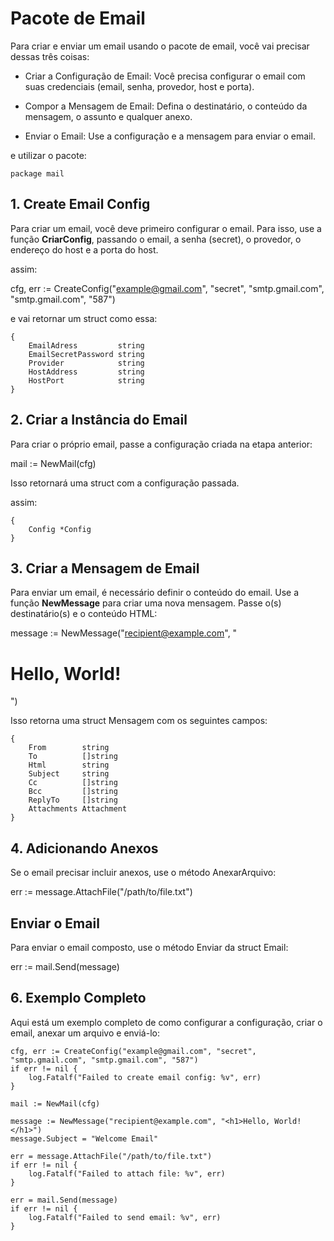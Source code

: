 # Pacote de Email
Para criar e enviar um email usando o pacote de email, você vai precisar dessas três coisas:

- Criar a Configuração de Email: Você precisa configurar o email com suas credenciais (email, senha, provedor, host e porta).

- Compor a Mensagem de Email: Defina o destinatário, o conteúdo da mensagem, o assunto e qualquer anexo.

- Enviar o Email: Use a configuração e a mensagem para enviar o email.

e utilizar o pacote:
```
package mail
```

## 1. Create Email Config
Para criar um email, você deve primeiro configurar o email. Para isso, use a função **CriarConfig**, passando o email, a senha (secret), o provedor, o endereço do host e a porta do host.

assim:

cfg, err := CreateConfig("example@gmail.com", "secret", "smtp.gmail.com", "smtp.gmail.com", "587")

e vai retornar um struct como essa:

```
{
    EmailAdress         string
    EmailSecretPassword string
    Provider            string
    HostAddress         string
    HostPort            string
}
```

## 2. Criar a Instância do Email
Para criar o próprio email, passe a configuração criada na etapa anterior: 

mail := NewMail(cfg)

Isso retornará uma struct com a configuração passada.

assim: 

```
{
    Config *Config
}
```

## 3. Criar a Mensagem de Email
Para enviar um email, é necessário definir o conteúdo do email. Use a função **NewMessage** para criar uma nova mensagem. Passe o(s) destinatário(s) e o conteúdo HTML:

message := NewMessage("recipient@example.com", "<h1>Hello, World!</h1>")

Isso retorna uma struct Mensagem com os seguintes campos:

```
{
    From        string
    To          []string
    Html        string
    Subject     string
    Cc          []string
    Bcc         []string
    ReplyTo     []string
    Attachments Attachment
}
```

## 4. Adicionando Anexos
Se o email precisar incluir anexos, use o método AnexarArquivo:

err := message.AttachFile("/path/to/file.txt")

## Enviar o Email
Para enviar o email composto, use o método Enviar da struct Email:

err := mail.Send(message)

## 6. Exemplo Completo
Aqui está um exemplo completo de como configurar a configuração, criar o email, anexar um arquivo e enviá-lo:

```
cfg, err := CreateConfig("example@gmail.com", "secret", "smtp.gmail.com", "smtp.gmail.com", "587")
if err != nil {
    log.Fatalf("Failed to create email config: %v", err)
}

mail := NewMail(cfg)

message := NewMessage("recipient@example.com", "<h1>Hello, World!</h1>")
message.Subject = "Welcome Email"

err = message.AttachFile("/path/to/file.txt")
if err != nil {
    log.Fatalf("Failed to attach file: %v", err)
}

err = mail.Send(message)
if err != nil {
    log.Fatalf("Failed to send email: %v", err)
}
```